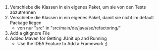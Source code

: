 1. Verschiebe die Klassen in ein eigenes Paket, um sie von den Tests abzutrennen
2. Verschiebe die Klassen in ein eigenes Paket, damit sie nicht im default Package liegen    
    - von nur "src" in "src/main/de/java/se/refactoring/"
3. Add a gitignore File
4. Added Maven for Getting JUnit up and Running
   - Use the IDEA Feature to Add a Framework ;)
